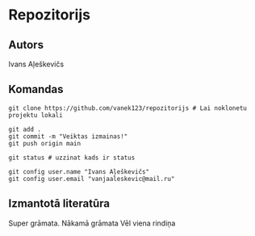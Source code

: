 # Repozitorijs
## Autors
Ivans Aļeškevičs


## Komandas
```
git clone https://github.com/vanek123/repozitorijs # Lai noklonetu projektu lokali

git add .
git commit -m "Veiktas izmainas!"
git push origin main

git status # uzzinat kads ir status

git config user.name "Ivans Aļeškevičs"
git config user.email "vanjaaleskevic@mail.ru"

```

## Izmantotā literatūra
Super grāmata.
Nākamā grāmata
Vēl  viena rindiņa